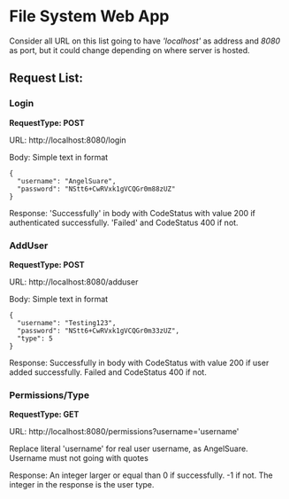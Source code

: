 # File System Web App
Consider all URL on this list going to have *'localhost'* as address and *8080* as port, but it
could change depending on where server is hosted.
## Request List:

### Login
**RequestType: POST**

URL: http://localhost:8080/login

Body: Simple text in format
````
{
  "username": "AngelSuare",
  "password": "NStt6+CwRVxk1gVCQGr0m88zUZ"
}
````
Response: 'Successfully' in body with CodeStatus with value 200 if authenticated successfully. 
'Failed' and CodeStatus 400 if not.

### AddUser
**RequestType: POST**

URL: http://localhost:8080/adduser

Body: Simple text in format
````
{
  "username": "Testing123",
  "password": "NStt6+CwRVxk1gVCQGr0m33zUZ",
  "type": 5
}
````
Response: Successfully in body with CodeStatus with value 200 if user added successfully.
Failed and CodeStatus 400 if not.

### Permissions/Type
**RequestType: GET**

URL: http://localhost:8080/permissions?username='username'

Replace literal 'username' for real user username, as AngelSuare. Username must not going with quotes

Response: An integer larger or equal than 0 if successfully. -1 if not. The integer in the response is the user type.